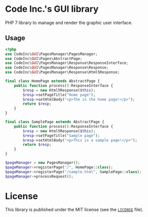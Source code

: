 # Code Inc.'s GUI library

PHP 7 library to manage and render the graphic user interface.

## Usage
```php
<?php
use CodeInc\GUI\PagesManager\PagesManager;
use CodeInc\GUI\Pages\AbstractPage;
use CodeInc\GUI\PagesManager\Response\ResponseInterface;
use CodeInc\GUI\PagesManager\Response\Response;
use CodeInc\GUI\PagesManager\Response\Html5Response;

final class HomePage extends AbstractPage {
	public function process():ResponseInterface {
		$resp = new Html5Response($this);
		$resp->setPageTitle("Home page");
		$resp->setHtmlBody("<p>The is the home page!</p>");
		return $resp;
    }
}

final class SamplePage extends AbstractPage {
	public function process():ResponseInterface {
		$resp = new Html5Response($this);
        $resp->setPageTitle("Sample page");
        $resp->setHtmlBody("<p>This is a sample page!</p>");
        return $resp;
    }
}

$pageManager = new PagesManager();
$pageManager->registerPage("/", HomePage::class);
$pageManager->registerPage("/sample.html", SamplePage::class);
$pageManager->processRequest();
```

# License 
This library is published under the MIT license (see the [`LICENSE`](https://github.com/codeinchq/lib-gui/blob/master/LICENSE) file).

